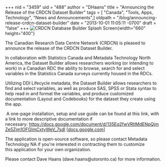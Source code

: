 +++
nid = "3459"
uid = "488"
author = "DHaans"
title = "Announcing the Release of the CRDCN Dataset Builder"
tags = [ "Canada", "Tools, Apps, Technology", "News and Announcements",]
oldpath = "/blog/announcing-release-crdcn-dataset-builder"
date = "2013-10-01 11:05:11 -0700"
draft = "false"
+++
![](/img/blog/db_splash.png "CRDCN Database Builder Splash Screen"){width="660"
height="400"}

The Canadian Research Data Centre Network (CRDCN) is pleased to announce
the release of the CRDCN Dataset Builder.

In collaboration with Statistics Canada and Metadata Technology North
America, the Dataset Builder allows researchers working (or intending to
work) in a Canadian RDC the ability to browse, search for and select
variables in the Statistics Canada surveys currently housed in the
RDCs. 

Utilizing DDI Lifecycle metadata, the Dataset Builder allows researchers
to find and select variables, as well as produce SAS, SPSS or Stata
syntax to help read in and format the variables, and produce customized
documentation (Layout and Codebooks) for the dataset they create using
the app. 

 A one-page installation, setup and use guide can be found at this link,
with a link to more descriptive documentation if
necessary: <https://docs.google.com/document/d/135Eq2fwVRtlMdENpQjmZe5Zjm1OFGImCxtyWeV_7sdI> \[[docs.google.com](http://docs.google.com/)\]

The application is open-source software, so please contact Metadata
Technology NA if you\'re interested in contracting them to customize
this application for your own organization.

Please contact Dave Haans (dave.haans\@utoronto.ca) for more
information.
